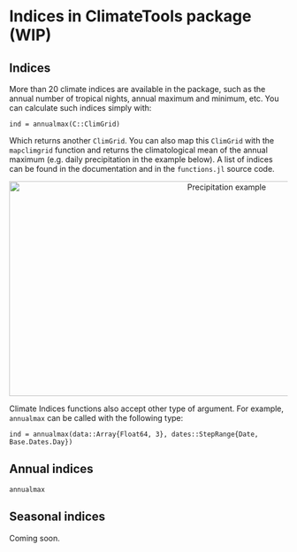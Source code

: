 # Indices in ClimateTools package (WIP)

## Indices

More than 20 climate indices are available in the package, such as the annual number of tropical nights, annual maximum and minimum, etc. You can calculate such indices simply with:

```julia-repl
ind = annualmax(C::ClimGrid)
```

Which returns another `ClimGrid`. You can also map this `ClimGrid` with the `mapclimgrid` function and returns the climatological mean of the annual maximum (e.g. daily precipitation in the example below). A list of indices can be found in the documentation and in the `functions.jl` source code.

<p align="center">
  <img src="https://cloud.githubusercontent.com/assets/3630311/23873133/59b85c08-0807-11e7-967b-7cc7d28aada0.png?raw=true" width="771" height="388" alt="Precipitation example"/>
</p>

Climate Indices functions also accept other type of argument. For example, `annualmax` can be called with the following type:

```julia-repl
ind = annualmax(data::Array{Float64, 3}, dates::StepRange{Date, Base.Dates.Day})
```

## Annual indices

```@docs
annualmax
```

## Seasonal indices

Coming soon.
